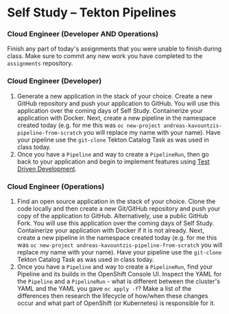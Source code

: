 # Self Study – Tekton Pipelines

### Cloud Engineer (Developer AND Operations)

Finish any part of today's assignments that you were unable to finish during class. Make sure to commit any new work you have completed to the `assignments` repository.

### Cloud Engineer (Developer)

1. Generate a new application in the stack of your choice. Create a new GitHub repository and push your application to GitHub. You will use this application over the coming days of Self Study. Containerize your application with Docker. Next, create a new pipeline in the namespace created today (e.g. for me this was `oc new-project andreas-kavountzis-pipeline-from-scratch` you will replace my name with your name). Have your pipeline use the `git-clone` Tekton Catalog Task as was used in class today.
1. Once you have a `Pipeline` and way to create a `PipelineRun`, then go back to your application and begin to implement features using [Test Driven Development](https://en.wikipedia.org/wiki/Test-driven_development).

### Cloud Engineer (Operations)

1. Find an open source application in the stack of your choice. Clone the code locally and then create a new Git/GitHub repository and push your copy of the application to GitHub. Alternatively, use a public GitHub Fork. You will use this application over the coming days of Self Study. Containerize your application with Docker if it is not already. Next, create a new pipeline in the namespace created today (e.g. for me this was `oc new-project andreas-kavountzis-pipeline-from-scratch` you will replace my name with your name). Have your pipeline use the `git-clone` Tekton Catalog Task as was used in class today.
1. Once you have a `Pipeline` and way to create a `PipelineRun`, find your Pipeline and its builds in the OpenShift Console UI. Inspect the YAML for the `Pipeline` and a `PipelineRun` - what is different between the cluster's YAML and the YAML you gave `oc apply -f`? Make a list of the differences then research the lifecycle of how/when these changes occur and what part of OpenShift (or Kubernetes) is responsible for it.
